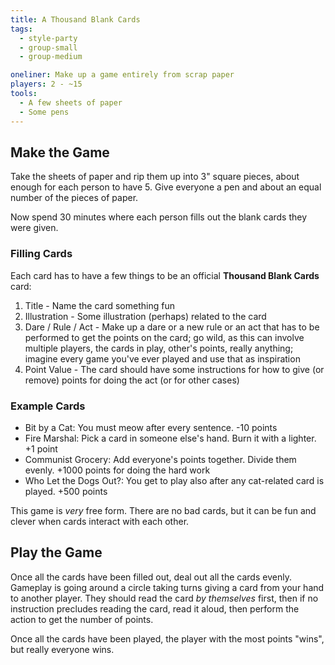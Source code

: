 ```yaml
---
title: A Thousand Blank Cards
tags:
  - style-party
  - group-small
  - group-medium

oneliner: Make up a game entirely from scrap paper
players: 2 - ~15
tools:
  - A few sheets of paper
  - Some pens
---
```

## Make the Game
Take the sheets of paper and rip them up into 3" square pieces, about enough for each person to have 5. Give everyone a pen and about an equal number of the pieces of paper.

Now spend 30 minutes where each person fills out the blank cards they were given.

### Filling Cards
Each card has to have a few things to be an official **Thousand Blank Cards** card:

1. Title - Name the card something fun
1. Illustration - Some illustration (perhaps) related to the card
1. Dare / Rule / Act - Make up a dare or a new rule or an act that has to be performed to get the points on the card; go wild, as this can involve multiple players, the cards in play, other's points, really anything; imagine every game you've ever played and use that as inspiration
1. Point Value - The card should have some instructions for how to give (or remove) points for doing the act (or for other cases)

### Example Cards
* Bit by a Cat: You must meow after every sentence. -10 points
* Fire Marshal: Pick a card in someone else's hand. Burn it with a lighter. +1 point
* Communist Grocery: Add everyone's points together. Divide them evenly. +1000 points for doing the hard work
* Who Let the Dogs Out?: You get to play also after any cat-related card is played. +500 points

This game is _very_ free form. There are no bad cards, but it can be fun and clever when cards interact with each other.

## Play the Game
Once all the cards have been filled out, deal out all the cards evenly. Gameplay is going around a circle taking turns giving a card from your hand to another player. They should read the card _by themselves_ first, then if no instruction precludes reading the card, read it aloud, then perform the action to get the number of points.

Once all the cards have been played, the player with the most points "wins", but really everyone wins.
